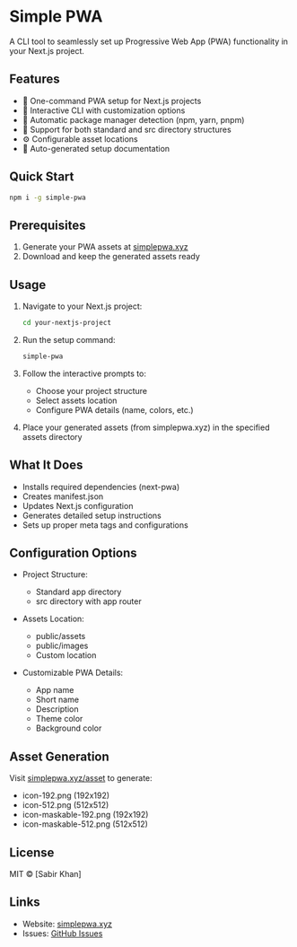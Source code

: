 # Simple PWA

A CLI tool to seamlessly set up Progressive Web App (PWA) functionality in your Next.js project.

## Features

- 🚀 One-command PWA setup for Next.js projects
- 🎨 Interactive CLI with customization options
- 🔧 Automatic package manager detection (npm, yarn, pnpm)
- 📱 Support for both standard and src directory structures
- ⚙️ Configurable asset locations
- 📝 Auto-generated setup documentation

## Quick Start

```bash
npm i -g simple-pwa
```

## Prerequisites

1. Generate your PWA assets at [simplepwa.xyz](https://www.simplepwa.xyz/#asset)
2. Download and keep the generated assets ready

## Usage

1. Navigate to your Next.js project:
   ```bash
   cd your-nextjs-project
   ```

2. Run the setup command:
   ```bash
   simple-pwa
   ```

3. Follow the interactive prompts to:
   - Choose your project structure
   - Select assets location
   - Configure PWA details (name, colors, etc.)

4. Place your generated assets (from simplepwa.xyz) in the specified assets directory

## What It Does

- Installs required dependencies (next-pwa)
- Creates manifest.json
- Updates Next.js configuration
- Generates detailed setup instructions
- Sets up proper meta tags and configurations

## Configuration Options

- Project Structure:
  - Standard app directory
  - src directory with app router

- Assets Location:
  - public/assets
  - public/images
  - Custom location

- Customizable PWA Details:
  - App name
  - Short name
  - Description
  - Theme color
  - Background color

## Asset Generation

Visit [simplepwa.xyz/asset](https://simplepwa.xyz/#asset) to generate:
- icon-192.png (192x192)
- icon-512.png (512x512)
- icon-maskable-192.png (192x192)
- icon-maskable-512.png (512x512)

## License

MIT © [Sabir Khan]

## Links

- Website: [simplepwa.xyz](https://simplepwa.xyz)
- Issues: [GitHub Issues](https://github.com/simplepwa/pckg/issues)